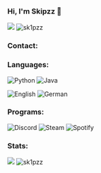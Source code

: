 ### Hi, I'm Skipzz 👋</h1>

<img src="https://github-readme-stats.vercel.app/api?username=Sk1pzz&&show_icons=true&title_color=ffffff&icon_color=bb2acf&text_color=daf7dc&bg_color=151515">
<img src="https://github-readme-stats.vercel.app/api/top-langs?username=sk1pzz&show_icons=true&locale=en&layout=compact&icon_color=bb2acf&text_color=daf7dc&bg_color=151515" alt="sk1pzz">

### Contact:<br>



### Languages:<br>
![Python](https://img.shields.io/badge/Python-141321?style=flat&logo=Python)
![Java](https://img.shields.io/badge/Java-141321?style=flat&logo=Java)

![English](https://img.shields.io/badge/English-141321?style=flat&logo=Google+Translate)
![German](https://img.shields.io/badge/German-141321?style=flat&logo=Google+Translate)

### Programs:<br>
![Discord](https://img.shields.io/badge/Discord-141321?style=flat&logo=Discord)
![Steam](https://img.shields.io/badge/Steam-141321?style=flat&logo=Steam&logoColor=blue)
![Spotify](https://img.shields.io/badge/Spotify-141321?style=flat&logo=Spotify)

### Stats:<br>
<img src="https://github-readme-stats.vercel.app/api?username=Sk1pzz&&show_icons=true&title_color=ffffff&icon_color=bb2acf&text_color=daf7dc&bg_color=151515">
<img src="https://github-readme-stats.vercel.app/api/top-langs?username=sk1pzz&show_icons=true&locale=en&layout=compact&icon_color=bb2acf&text_color=daf7dc&bg_color=151515" alt="sk1pzz">
